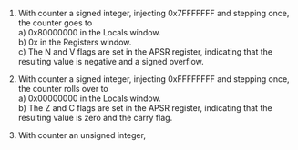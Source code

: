 1.  With counter a signed integer, injecting 0x7FFFFFFF and stepping once, the counter goes to \
    a) 0x80000000 in the Locals window.\
    b) 0x  in the Registers window.\
    c) The N and V flags are set in the APSR register, indicating that the resulting value is negative and a signed overflow. 
    
2.  With counter a signed integer, injecting 0xFFFFFFFF and stepping once, the counter rolls over to \
    a) 0x00000000 in the Locals window.\
    b) The Z and C flags are set in the APSR register, indicating that the resulting value is zero and the carry flag.     
    
2.  With counter an unsigned integer,
    
